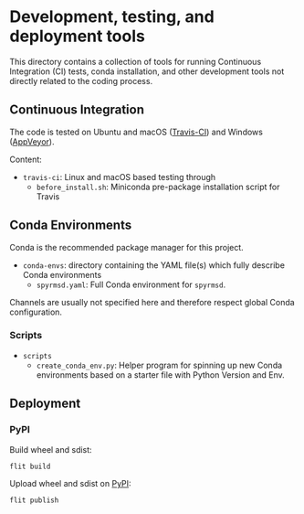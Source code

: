 # Development, testing, and deployment tools

This directory contains a collection of tools for running Continuous Integration (CI) tests, 
conda installation, and other development tools not directly related to the coding process.

## Continuous Integration

The code is tested on Ubuntu and macOS ([Travis-CI](https://about.travis-ci.com/)) and Windows ([AppVeyor](https://www.appveyor.com/)).

Content:
* `travis-ci`: Linux and macOS based testing through  
  * `before_install.sh`: Miniconda pre-package installation script for Travis

## Conda Environments

Conda is the recommended package manager for this project.

* `conda-envs`: directory containing the YAML file(s) which fully describe Conda environments
  * `spyrmsd.yaml`: Full Conda environment for `spyrmsd`.
  
Channels are usually not specified here and therefore respect global Conda configuration.

### Scripts

* `scripts`
  * `create_conda_env.py`: Helper program for spinning up new Conda environments based on a starter file with Python Version and Env.

## Deployment

### PyPI

Build wheel and sdist:

```bash
flit build
```

Upload wheel and sdist on [PyPI](https://pypi.org/):

```bash
flit publish
```
